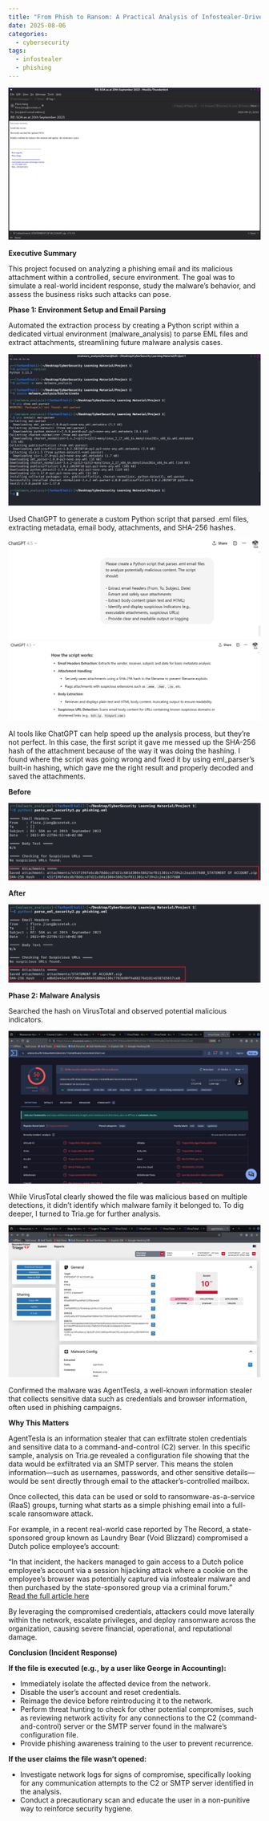 ```yaml
---
title: "From Phish to Ransom: A Practical Analysis of Infostealer-Driven Attacks"
date: 2025-08-06
categories:
  - cybersecurity
tags:
  - infostealer
  - phishing
---
```


![title_image](/assets/1/1-title_image.png)

**Executive Summary**

This project focused on analyzing a phishing email and its malicious attachment within a controlled, secure environment. The goal was to simulate a real-world incident response, study the malware’s behavior, and assess the business risks such attacks can pose.

**Phase 1: Environment Setup and Email Parsing**

Automated the extraction process by creating a Python script within a dedicated virtual environment (malware\_analysis) to parse EML files and extract attachments, streamlining future malware analysis cases.

![enviroment_setup](/assets/1/2-enviroment_setup.png)

Used ChatGPT to generate a custom Python script that parsed .eml files, extracting metadata, email body, attachments, and SHA-256 hashes.

![python_script_prompt](/assets/1/3-python_script_prompt.png)  
![python_script-generation](/assets/1/5-python_script-generation.png)

AI tools like ChatGPT can help speed up the analysis process, but they’re not perfect. In this case, the first script it gave me messed up the SHA-256 hash of the attachment because of the way it was doing the hashing. I found where the script was going wrong and fixed it by using eml\_parser’s built-in hashing, which gave me the right result and properly decoded and saved the attachments.  
    
  **Before**

![wrong_hashing](/assets/1/6-wrong_hashing.png)
    
  **After**  
    
 ![right_hashing](/assets/1/7-right_hashing.png)

**Phase 2: Malware Analysis**

Searched the hash on VirusTotal and observed potential malicious indicators.

 ![virustotal_results](/assets/1/8-virustotal_results.png)

While VirusTotal clearly showed the file was malicious based on multiple detections, it didn’t identify which malware family it belonged to. To dig deeper, I turned to Tria.ge for further analysis.

 ![triage_scan](/assets/1/9-tirage_scan.png)

Confirmed the malware was AgentTesla, a well-known information stealer that collects sensitive data such as credentials and browser information, often used in phishing campaigns.  
  


**Why This Matters**

AgentTesla is an information stealer that can exfiltrate stolen credentials and sensitive data to a command-and-control (C2) server. In this specific sample, analysis on Tria.ge revealed a configuration file showing that the data would be exfiltrated via an SMTP server. This means the stolen information—such as usernames, passwords, and other sensitive details—would be sent directly through email to the attacker’s-controlled mailbox.

Once collected, this data can be used or sold to ransomware-as-a-service (RaaS) groups, turning what starts as a simple phishing email into a full-scale ransomware attack. 

For example, in a recent real-world case reported by The Record, a state-sponsored group known as Laundry Bear (Void Blizzard) compromised a Dutch police employee’s account:

“In that incident, the hackers managed to gain access to a Dutch police employee’s account via a session hijacking attack where a cookie on the employee’s browser was potentially captured via infostealer malware and then purchased by the state-sponsored group via a criminal forum.”  
[Read the full article here](https://therecord.media/laundry-bear-void-blizzard-russia-hackers-netherlands)

By leveraging the compromised credentials, attackers could move laterally within the network, escalate privileges, and deploy ransomware across the organization, causing severe financial, operational, and reputational damage.

**Conclusion (Incident Response)**

**If the file is executed (e.g., by a user like George in Accounting):**

* Immediately isolate the affected device from the network.  
* Disable the user’s account and reset credentials.  
* Reimage the device before reintroducing it to the network.  
* Perform threat hunting to check for other potential compromises, such as reviewing network activity for any connections to the C2 (command-and-control) server or the SMTP server found in the malware’s configuration file.  
* Provide phishing awareness training to the user to prevent recurrence.


**If the user claims the file wasn’t opened:**

* Investigate network logs for signs of compromise, specifically looking for any communication attempts to the C2 or SMTP server identified in the analysis.  
* Conduct a precautionary scan and educate the user in a non-punitive way to reinforce security hygiene.
